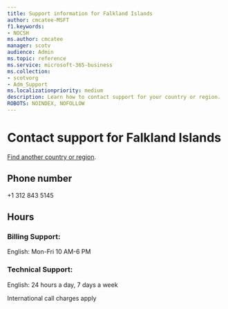 ```yaml
---                                
title: Support information for Falkland Islands
author: cmcatee-MSFT
f1.keywords:
- NOCSH
ms.author: cmcatee
manager: scotv
audience: Admin
ms.topic: reference
ms.service: microsoft-365-business
ms.collection: 
- scotvorg
- Adm_Support
ms.localizationpriority: medium
description: Learn how to contact support for your country or region.
ROBOTS: NOINDEX, NOFOLLOW
---
```


# Contact support for Falkland Islands

[Find another country or region](../get-help-support.md).

## Phone number
+1 312 843 5145

## Hours
### Billing Support:

English: Mon-Fri 10 AM-6 PM

### Technical Support:

English: 24 hours a day, 7 days a week

International call charges apply
